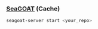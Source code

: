 ### [SeaGOAT](https://github.com/kantord/SeaGOAT) (Cache)

```sh
seagoat-server start <your_repo>
```